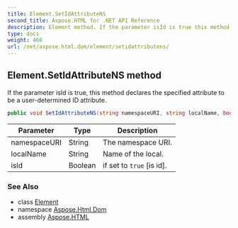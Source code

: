 ```yaml
---
title: Element.SetIdAttributeNS
second_title: Aspose.HTML for .NET API Reference
description: Element method. If the parameter isId is true this method declares the specified attribute to be a user-determined ID attribute
type: docs
weight: 460
url: /net/aspose.html.dom/element/setidattributens/
---
```

## Element.SetIdAttributeNS method

If the parameter isId is true, this method declares the specified attribute to be a user-determined ID attribute.

```csharp
public void SetIdAttributeNS(string namespaceURI, string localName, bool isId)
```

| Parameter | Type | Description |
| --- | --- | --- |
| namespaceURI | String | The namespace URI. |
| localName | String | Name of the local. |
| isId | Boolean | if set to `true` [is id]. |

### See Also

* class [Element](../)
* namespace [Aspose.Html.Dom](../../../aspose.html.dom/)
* assembly [Aspose.HTML](../../../)
